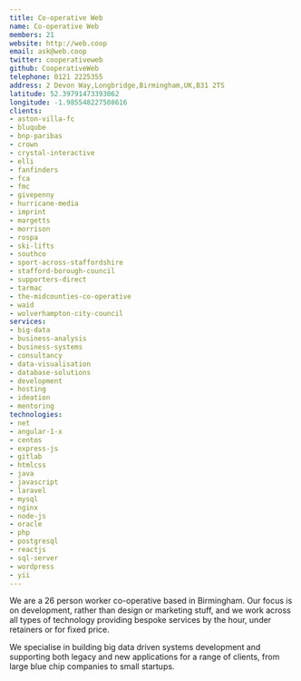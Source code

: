 ```yaml
---
title: Co-operative Web
name: Co-operative Web
members: 21
website: http://web.coop
email: ask@web.coop
twitter: cooperativeweb
github: CooperativeWeb
telephone: 0121 2225355
address: 2 Devon Way,Longbridge,Birmingham,UK,B31 2TS
latitude: 52.39791473393062
longitude: -1.985548227508616
clients:
- aston-villa-fc
- bluqube
- bnp-paribas
- crown
- crystal-interactive
- elli
- fanfinders
- fca
- fmc
- givepenny
- hurricane-media
- imprint
- margetts
- morrison
- rospa
- ski-lifts
- southco
- sport-across-staffordshire
- stafford-borough-council
- supporters-direct
- tarmac
- the-midcounties-co-operative
- waid
- wolverhampton-city-council
services:
- big-data
- business-analysis
- business-systems
- consultancy
- data-visualisation
- database-solutions
- development
- hosting
- ideation
- mentoring
technologies:
- net
- angular-1-x
- centos
- express-js
- gitlab
- htmlcss
- java
- javascript
- laravel
- mysql
- nginx
- node-js
- oracle
- php
- postgresql
- reactjs
- sql-server
- wordpress
- yii
---
```


We are a 26 person worker co-operative based in Birmingham. Our focus is on development, rather than design or marketing stuff, and we work across all types of technology providing bespoke services by the hour, under retainers or for fixed price.

We specialise in building big data driven systems development and supporting both legacy and new applications for a range of clients, from large blue chip companies to small startups.